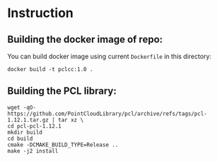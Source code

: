 # Instruction

## Building the docker image of repo:

You can build docker image using current `Dockerfile` in this directory:
```shell
docker build -t pclcc:1.0 .
```

## Building the PCL library:

```shell
wget -qO- https://github.com/PointCloudLibrary/pcl/archive/refs/tags/pcl-1.12.1.tar.gz | tar xz \
cd pcl-pcl-1.12.1
mkdir build
cd build
cmake -DCMAKE_BUILD_TYPE=Release ..
make -j2 install
```